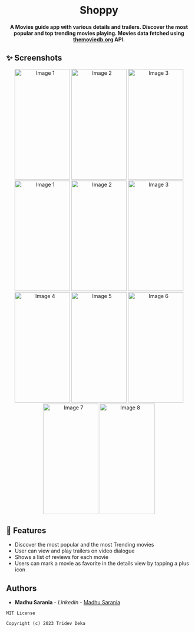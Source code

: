 
<h1 align="center">Shoppy</h1>
<h4 align="center">
	A Movies guide app with various details and trailers. Discover the most popular and top trending movies playing. Movies data fetched using <a href="https://www.themoviedb.org/">themoviedb.org</a> API.
</h4>

  


## ✨ Screenshots

<p align="center">
  <img src="https://github.com/user-attachments/assets/68481a22-69bc-4e2e-8c24-cf0af3d716ff" width="150" height="300" alt="Image 1">
  <img src="https://github.com/user-attachments/assets/38a441bd-db42-4674-bb08-e48d2a4dc890" width="150" height="300" alt="Image 2">
  <img src="https://github.com/user-attachments/assets/7688c835-5b60-4108-a4cb-0722bd57839c" width="150" height="300" alt="Image 3">
  <img src="https://github.com/user-attachments/assets/88359ac4-6a35-457b-aea5-3e2670c9b1e4" width="150" height="300" alt="Image 1">
  <img src="https://github.com/user-attachments/assets/defc3760-8bb9-4d56-b9bf-5233f1573255" width="150" height="300" alt="Image 2">
  <img src="https://github.com/user-attachments/assets/45128933-c0f2-46ed-b7c4-a1471ca7d51b" width="150" height="300" alt="Image 3">
  <img src="https://github.com/user-attachments/assets/76e9da4f-f88c-444e-9d35-324975f9c844" width="150" height="300" alt="Image 4">
  <img src="https://github.com/user-attachments/assets/0b92bbc4-d2c0-44cc-9c8d-05e8b5fe2559" width="150" height="300" alt="Image 5">
  <img src="https://github.com/user-attachments/assets/e2047a32-30e6-488b-97fd-e8a840e22633" width="150" height="300" alt="Image 6">
  <img src="https://github.com/user-attachments/assets/d438ee9d-32ff-47fd-ac78-8d03e339cd49" width="150" height="300" alt="Image 7">
  <img src="https://github.com/user-attachments/assets/0647ee15-2bab-4b74-be42-ea6d7953da4f" width="150" height="300" alt="Image 8">

</p>


## 🌟 Features
*   Discover the most popular and the most Trending movies
*   User can view and play trailers on video dialogue
*   Shows a list of reviews for each movie
*   Users can mark a movie as favorite in the details view by tapping a plus icon 




## Authors

* **Madhu Sarania** - *LinkedIn* - [Madhu Sarania](https://www.linkedin.com/in/madhusarania)

```
MIT License

Copyright (c) 2023 Tridev Deka
```

















